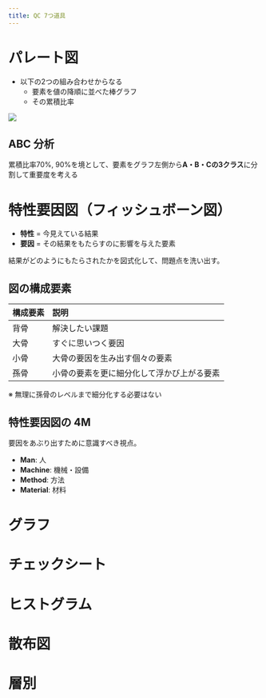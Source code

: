 ```yaml
---
title: QC 7つ道具
---
```


# パレート図

- 以下の2つの組み合わせからなる
	- 要素を値の降順に並べた棒グラフ
	- その累積比率

![](https://user-images.githubusercontent.com/13412823/58455143-4181db80-8110-11e9-91a9-5d1e872c44aa.png)

## ABC 分析

累積比率70%, 90%を境として、要素をグラフ左側から**A・B・Cの3クラス**に分割して重要度を考える

# 特性要因図（フィッシュボーン図）

- **特性** = 今見えている結果
- **要因** = その結果をもたらすのに影響を与えた要素

結果がどのようにもたらされたかを図式化して、問題点を洗い出す。

## 図の構成要素

| 構成要素 | 説明 |
| :-- | :-- |
| 背骨 | 解決したい課題 |
| 大骨 | すぐに思いつく要因 |
| 小骨 | 大骨の要因を生み出す個々の要素 |
| 孫骨 | 小骨の要素を更に細分化して浮かび上がる要素 |

※ 無理に孫骨のレベルまで細分化する必要はない

## 特性要因図の 4M

要因をあぶり出すために意識すべき視点。

- **Man**: 人
- **Machine**: 機械・設備
- **Method**: 方法
- **Material**: 材料

# グラフ



# チェックシート

# ヒストグラム

# 散布図

# 層別
